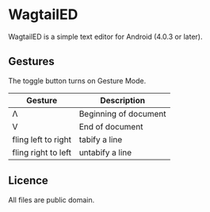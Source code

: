 WagtailED
=========

WagtailED is a simple text editor for Android (4.0.3 or later).

Gestures
--------
The toggle button turns on Gesture Mode.

| Gesture             | Description           |
| ------------------- | --------------------- |
| Λ                  | Beginning of document |
| V                   | End of document       |
| fling left to right | tabify a line         |
| fling right to left | untabify a line       |

Licence
-------

All files are public domain.

